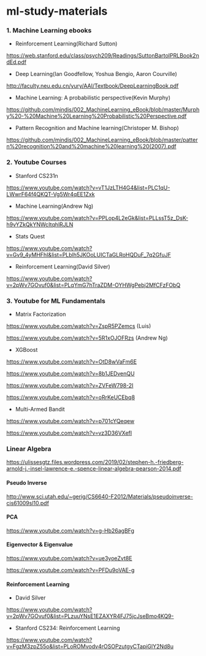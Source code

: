 # ml-study-materials

### 1. Machine Learning ebooks

- Reinforcement Learning(Richard Sutton)

https://web.stanford.edu/class/psych209/Readings/SuttonBartoIPRLBook2ndEd.pdf

- Deep Learning(Ian Goodfellow, Yoshua Bengio, Aaron Courville)

http://faculty.neu.edu.cn/yury/AAI/Textbook/DeepLearningBook.pdf

- Machine Learning: A probabilistic perspective(Kevin Murphy)

https://github.com/mindis/002_MachineLearning_eBook/blob/master/Murphy%20-%20Machine%20Learning%20Probabilistic%20Perspective.pdf

- Pattern Recognition and Machine learning(Christoper M. Bishop)

https://github.com/mindis/002_MachineLearning_eBook/blob/master/pattern%20recognition%20and%20machine%20learning%20(2007).pdf

### 2. Youtube Courses

- Stanford CS231n

https://www.youtube.com/watch?v=vT1JzLTH4G4&list=PLC1qU-LWwrF64f4QKQT-Vg5Wr4qEE1Zxk

- Machine Learning(Andrew Ng)

https://www.youtube.com/watch?v=PPLop4L2eGk&list=PLLssT5z_DsK-h9vYZkQkYNWcItqhlRJLN

- Stats Quest

https://www.youtube.com/watch?v=Gv9_4yMHFhI&list=PLblh5JKOoLUICTaGLRoHQDuF_7q2GfuJF

- Reinforcement Learning(David Silver)

https://www.youtube.com/watch?v=2pWv7GOvuf0&list=PLqYmG7hTraZDM-OYHWgPebj2MfCFzFObQ


### 3. Youtube for ML Fundamentals


- Matrix Factorization

https://www.youtube.com/watch?v=ZspR5PZemcs (Luis)

https://www.youtube.com/watch?v=5R1xOJOFRzs (Andrew Ng)

- XGBoost

https://www.youtube.com/watch?v=OtD8wVaFm6E

https://www.youtube.com/watch?v=8b1JEDvenQU

https://www.youtube.com/watch?v=ZVFeW798-2I

https://www.youtube.com/watch?v=oRrKeUCEbq8

- Multi-Armed Bandit

https://www.youtube.com/watch?v=p701cYQeqew

https://www.youtube.com/watch?v=vz3D36VXefI


### Linear Algebra

https://ulissesgtz.files.wordpress.com/2019/02/stephen-h.-friedberg-arnold-j.-insel-lawrence-e.-spence-linear-algebra-pearson-2014.pdf

#### Pseudo Inverse

http://www.sci.utah.edu/~gerig/CS6640-F2012/Materials/pseudoinverse-cis61009sl10.pdf

#### PCA

https://www.youtube.com/watch?v=g-Hb26agBFg

#### Eigenvector & Eigenvalue

https://www.youtube.com/watch?v=ue3yoeZvt8E

https://www.youtube.com/watch?v=PFDu9oVAE-g


#### Reinforcement Learning

- David Silver

https://www.youtube.com/watch?v=2pWv7GOvuf0&list=PLzuuYNsE1EZAXYR4FJ75jcJseBmo4KQ9-

- Stanford CS234: Reinforcement Learning

https://www.youtube.com/watch?v=FgzM3zpZ55o&list=PLoROMvodv4rOSOPzutgyCTapiGlY2Nd8u
